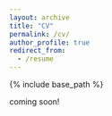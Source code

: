 ```yaml
---
layout: archive
title: "CV"
permalink: /cv/
author_profile: true
redirect_from:
  - /resume
---
```


{% include base_path %}

coming soon!
